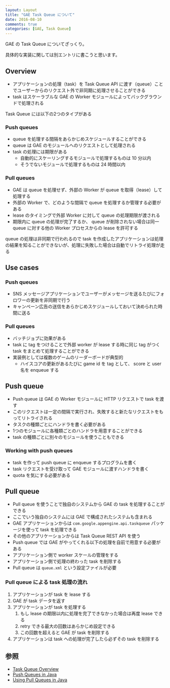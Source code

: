 ```yaml
---
layout: Layout
title: "GAE Task Queue について"
date: 2016-08-10
comments: true
categories: [GAE, Task Queue]
---
```


GAE の Task Queue についてざっくり。

具体的な実装に関しては別エントリに書こうと思います。

## Overview
* アプリケーションの処理（task）を Task Queue API に渡す（queue）ことでユーザーからのリクエスト外で非同期に処理させることができる
* task はスケーラブルな GAE の Worker モジュールによってバックグラウンドで処理される

Task Queue には以下の2つのタイプがある

### Push queues
* queue を処理する間隔をあらかじめスケジュールすることができる
* queue は GAE のモジュールへのリクエストとして処理される
* task の処理には期限がある
    * 自動的にスケーリングするモジュールで処理するものは 10 分以内
    * そうでないモジュールで処理するものは 24 時間以内

### Pull queues
* GAE は queue を処理せず、外部の Worker が queue を取得（lease）して処理する
* 外部の Worker で、どのような間隔で queue を処理するか管理する必要がある
* lease のタイミングで外部 Worker に対して queue の処理期限が渡される
* 期限内に queue の処理が完了するか、 queue が削除されない場合は同一 queue に対する他の Worker プロセスからの lease を許可する

queue の処理は非同期で行われるので task を作成したアプリケーションは処理の結果を知ることができないが、処理に失敗した場合は自動でリトライ処理が走る

## Use cases
### Push queues
* SNS メッセージアプリケーションでユーザーがメッセージを送るたびにフォロワーの更新を非同期で行う
* キャンペーン広告の送信をあらかじめスケジュールしておいて決められた時間に送る

### Pull queues
* バッチジョブに効果がある
* task に tag をつけることで外部 worker が lease する時に同じ tag がつく task をまとめて処理することができる
* 実装例としては複数のゲームのリーダーボードが典型的
    * ハイスコアの更新があるたびに game id を tag として、 score と user 名を enqueue する

## Push queue
* Push queue は GAE の Worker モジュールに HTTP リクエストで task を渡す
* このリクエストは一定の間隔で実行され、失敗すると新たなリクエストをもってリトライされる
* タスクの種類ごとにハンドラを書く必要がある
* 1つのモジュールに各種類ごとのハンドラを用意することができる
* task の種類ごとに別々のモジュールを使うこともできる

### Working with push queues
* task を作って push queue に enqueue するプログラムを書く
* task リクエストを受け取って GAE モジュールに渡すハンドラを書く
* quota を気にする必要がある

## Pull queue
* Pull queue を使うことで独自のシステムから GAE の task を処理することができる
* ここでいう独自のシステムには GAE で構成されたシステムも含まれる
* GAE アプリケーションからは `com.google.appengine.api.taskqueue` パッケージを使って task を処理できる
* その他のアプリケーションからは Task Queue REST API を使う
* Push queue では GAE がやってくれる以下の処理を自前で用意する必要がある
* アプリケーション側で worker スケールの管理をする
* アプリケーション側で処理の終わった task を削除する
* Pull queue は `queue.xml` という設定ファイルが必要

### Pull queue による task 処理の流れ
1. アプリケーションが task を lease する
2. GAE が task データを返す
3. アプリケーションが task を処理する
    1. もし lease の期限以内に処理を完了できなかった場合は再度 lease できる
    2. retry できる最大の回数はあらかじめ設定できる
    3. この回数を超えると GAE が task を削除する
4. アプリケーションは task への処理が完了したら必ずその task を削除する

## 参照
* [Task Queue Overview](https://cloud.google.com/appengine/docs/java/taskqueue/)
* [Push Queues in Java](https://cloud.google.com/appengine/docs/java/taskqueue/push/)
* [Using Pull Queues in Java](https://cloud.google.com/appengine/docs/java/taskqueue/overview-pull)
